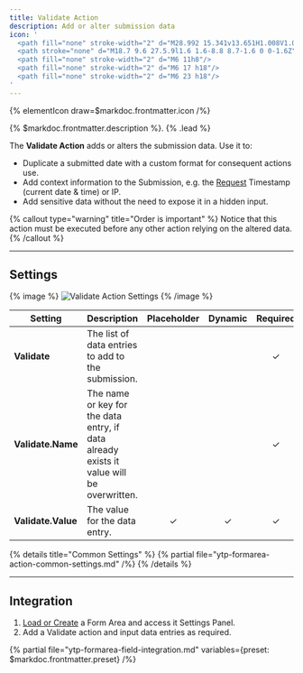 ```yaml
---
title: Validate Action
description: Add or alter submission data
icon: '
  <path fill="none" stroke-width="2" d="M28.992 15.341v13.651H1.008V1.008h13.651"/>
  <path stroke="none" d="M18.7 9.6 27.5.9l1.6 1.6-8.8 8.7-1.6 0 0-1.6Z"/>
  <path fill="none" stroke-width="2" d="M6 11h8"/>
  <path fill="none" stroke-width="2" d="M6 17 h18"/>
  <path fill="none" stroke-width="2" d="M6 23 h18"/>
'
---
```


{% elementIcon draw=$markdoc.frontmatter.icon /%}

{% $markdoc.frontmatter.description %}. {% .lead %}

The **Validate Action** adds or alters the submission data. Use it to:

- Duplicate a submitted date with a custom format for consequent actions use.
- Add context information to the Submission, e.g. the [Request](essentials-for-yoothemepro/sources/source/request) Timestamp (current date & time) or IP.
- Add sensitive data without the need to expose it in a hidden input.

{% callout type="warning" title="Order is important" %}
Notice that this action must be executed before any other action relying on the altered data.
{% /callout %}

---

## Settings

{% image %}
![Validate Action Settings](/assets/ytp/forms/action-data-settings.webp)
{% /image %}

| Setting | Description | Placeholder | Dynamic | Required |
| ------- | ----------- | :---------: | :-----: | :------: |
| **Validate** | The list of data entries to add to the submission.  | | | &#x2713; |
| **Validate.Name** | The name or key for the data entry, if data already exists it value will be overwritten. | | | &#x2713; |
| **Validate.Value** | The value for the data entry. | &#x2713; | &#x2713; | &#x2713; |

{% details title="Common Settings" %}
    {% partial file="ytp-formarea-action-common-settings.md" /%}
{% /details %}

---

## Integration

1. [Load or Create](../integration) a Form Area and access it Settings Panel.
1. Add a Validate action and input data entries as required.

{% partial file="ytp-formarea-field-integration.md" variables={preset: $markdoc.frontmatter.preset} /%}
